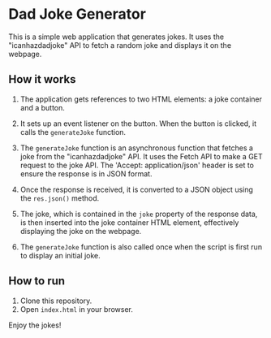# Dad Joke Generator

This is a simple web application that generates jokes. It uses the "icanhazdadjoke" API to fetch a random joke and displays it on the webpage.

## How it works

1. The application gets references to two HTML elements: a joke container and a button.

2. It sets up an event listener on the button. When the button is clicked, it calls the `generateJoke` function.

3. The `generateJoke` function is an asynchronous function that fetches a joke from the "icanhazdadjoke" API. It uses the Fetch API to make a GET request to the joke API. The 'Accept: application/json' header is set to ensure the response is in JSON format.

4. Once the response is received, it is converted to a JSON object using the `res.json()` method.

5. The joke, which is contained in the `joke` property of the response data, is then inserted into the joke container HTML element, effectively displaying the joke on the webpage.

6. The `generateJoke` function is also called once when the script is first run to display an initial joke.

## How to run

1. Clone this repository.
2. Open `index.html` in your browser.

Enjoy the jokes!


